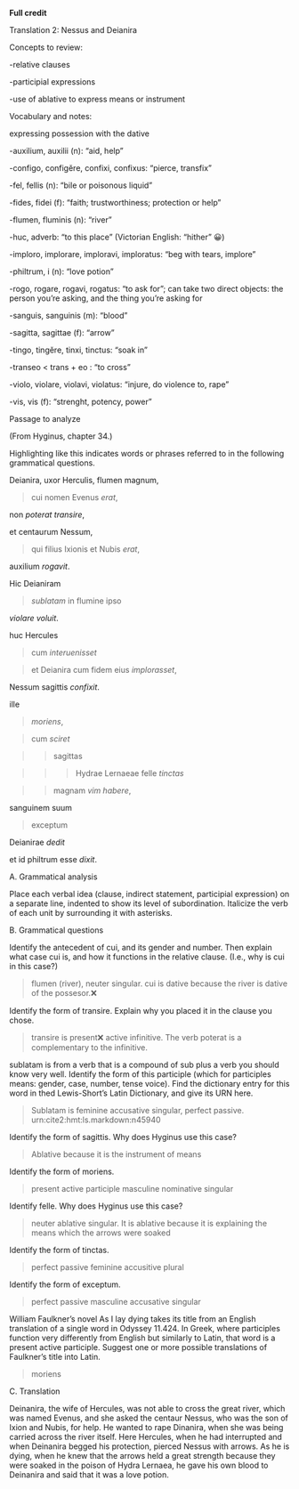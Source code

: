 **Full credit**

Translation 2: Nessus and Deianira



Concepts to review:

-relative clauses

-participial expressions

-use of ablative to express means or instrument



Vocabulary and notes:

expressing possession with the dative


-auxilium, auxilii (n): “aid, help”

-configo, configĕre, confixi, confixus: “pierce, transfix”

-fel, fellis (n): “bile or poisonous liquid”

-fides, fidei (f): “faith; trustworthiness; protection or help”

-flumen, fluminis (n): “river”

-huc, adverb: “to this place” (Victorian English: “hither” 😀)

-imploro, implorare, imploravi, imploratus: “beg with tears, implore”

-philtrum, i (n): “love potion”

-rogo, rogare, rogavi, rogatus: “to ask for”; can take two direct objects: the person you’re asking, and the thing you’re asking for

-sanguis, sanguinis (m): “blood”

-sagitta, sagittae (f): “arrow”

-tingo, tingĕre, tinxi, tinctus: “soak in”

-transeo < trans + eo : “to cross”

-violo, violare, violavi, violatus: “injure, do violence to, rape”

-vis, vis (f): “strenght, potency, power”




Passage to analyze

(From Hyginus, chapter 34.)


Highlighting like this indicates words or phrases referred to in the following grammatical questions.

Deianira, uxor Herculis, flumen magnum, 

>cui nomen Evenus *erat*,

non *poterat transire*, 

et centaurum Nessum, 

>qui filius Ixionis et Nubis *erat*, 

auxilium *rogavit*. 

Hic Deianiram 

>*sublatam* in flumine ipso 

*violare voluit*. 

huc Hercules 

>cum *interuenisset* 

>et Deianira cum fidem eius *implorasset*, 

Nessum sagittis *confixit*.

ille 

>*moriens*, 

>cum *sciret* 

>>sagittas

>>>Hydrae Lernaeae felle *tinctas* 

>>magnam *vim habere*, 

sanguinem suum 

>exceptum 

Deianirae *dedit*

et id philtrum esse *dixit*.




A. Grammatical analysis

Place each verbal idea (clause, indirect statement, participial expression) on a separate line, indented to show its level of subordination. Italicize the verb of each unit by surrounding it with asterisks.




B. Grammatical questions

Identify the antecedent of cui, and its gender and number. Then explain what case cui is, and how it functions in the relative clause. (I.e., why is cui in this case?)

> flumen (river), neuter singular. cui is dative because the river is dative of the possesor.❌

Identify the form of transire. Explain why you placed it in the clause you chose.

> transire is present❌ active infinitive. The verb poterat is a complementary to the infinitive.

sublatam is from a verb that is a compound of sub plus a verb you should know very well. Identify the form of this participle (which for participles means: gender, case, number, tense voice). Find the dictionary entry for this word in thed Lewis-Short’s Latin Dictionary, and give its URN here.

> Sublatam is feminine accusative singular, perfect passive. urn:cite2:hmt:ls.markdown:n45940

Identify the form of sagittis. Why does Hyginus use this case?

> Ablative because it is the instrument of means

Identify the form of moriens.

> present active participle masculine nominative singular

Identify felle. Why does Hyginus use this case?

> neuter ablative singular. It is ablative because it is explaining the means which the arrows were soaked

Identify the form of tinctas.

> perfect passive feminine accusitive plural

Identify the form of exceptum.

> perfect passive masculine accusative singular

William Faulkner’s novel As I lay dying takes its title from an English translation of a single word in Odyssey 11.424. In Greek, where participles function very differently from English but similarly to Latin, that word is a present active participle. Suggest one or more possible translations of Faulkner’s title into Latin.

> moriens




C. Translation


Deinanira, the wife of Hercules, was not able to cross the great river, which was named Evenus, and she asked the centaur Nessus, who was the son of Ixion and Nubis, for help. He wanted to rape Dinanira, when she was being carried across the river itself. Here Hercules, when he had interrupted and when Deinanira begged his protection, pierced Nessus with arrows. As he is dying, when he knew that the arrows held a great strength because they were soaked in the poison of Hydra Lernaea, he gave his own blood to Deinanira and said that it was a love potion.
